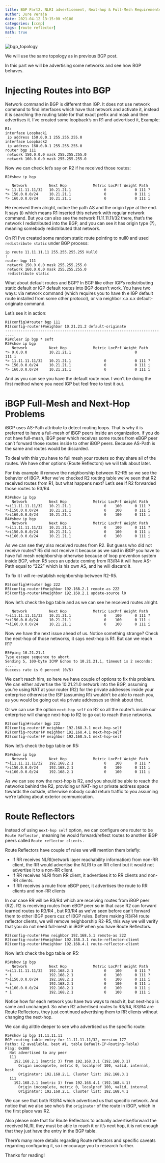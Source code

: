```yaml
---
title: BGP Part2. NLRI advertisement, Next-hop & Full-Mesh Requirements, Route Reflector
author: Jure Veraja
date: 2021-04-12 13:15:00 +0100
categories: [ccnp]
tags: [route reflector]
math: true
---
```


![bgp_topology](/assets/img/sample/bgp_topology.png)

We will use the same topology as in previous BGP post.

In this part we will be advertising some networks and see how BGP behaves.

# Injecting Routes into BGP

Network command in BGP is different than IGP. It does not use network command to find interfaces which have that network and activate it, 
instead it is searching the routing table for that exact prefix and mask and then advertises it. I’ve created some loopback’s on R1 and advertised it, Example:

```
R1:
interface Loopback1
 ip address 150.0.0.1 255.255.255.0
interface Loopback2
 ip address 160.0.0.1 255.255.255.0
router bgp 111
 network 150.0.0.0 mask 255.255.255.0
 network 160.0.0.0 mask 255.255.255.0
```

Now we can check let’s say on R2 if he received those routes:

```
R2#show ip bgp

   Network          Next Hop            Metric LocPrf Weight Path
*> 11.11.11.11/32   10.21.21.1               0             0 111 ?
*> 150.0.0.0/24     10.21.21.1               0             0 111 i
*> 160.0.0.0/24     10.21.21.1               0             0 111 i
```

He received them alright, notice the path AS and the origin type at the end. It says (i) which means R1 inserted this network with regular network command. 
But you can also see the network 11.11.11.11/32 there, that’s the network I redistributed into the BGP, and you can see it has origin type (?), meaning somebody redistributed that network.

On R1 I’ve created some random static route pointing to null0 and used `redistribute static` under BGP process:

```
ip route 11.11.11.11 255.255.255.255 Null0
!
router bgp 111
 network 150.0.0.0 mask 255.255.255.0
 network 160.0.0.0 mask 255.255.255.0
 redistribute static
```

What about default routes and BGP? In BGP like other IGP’s redistributing static default or IGP default routes into BGP doesn’t work. 
You have two ways: via network command (which requires you to have th e IGP default route installed from some other protocol), or via neighbor x.x.x.x default-originate command.

Let’s see it in action:

```
R1(config)#router bgp 111
R1(config-router)#neighbor 10.21.21.2 default-originate
--------------------------------------------------------------------------
R2#clear ip bgp * soft
R2#show ip bgp        
   Network          Next Hop            Metric LocPrf Weight Path
*> 0.0.0.0          10.21.21.1                             0            111 i
*> 11.11.11.11/32   10.21.21.1               0             0 111 ?
*> 150.0.0.0/24     10.21.21.1               0             0 111 i
*> 160.0.0.0/24     10.21.21.1               0             0 111 i
```

And as you can see you have the default route now. I won’t be doing the first method where you need IGP but feel  free to test it out.

# iBGP Full-Mesh and Next-Hop Problems

iBGP uses AS-Path attribute to detect routing loops. That is why it is preferred to have a full-mesh of iBGP peers inside an organization. 
If you do not have full-mesh, iBGP peer which receives some routes from eBGP peer can’t forward those routes inside to other iBGP peers. Because AS-Path is the same and routes would be discarded.

To deal with this you have to full mesh your routers so they share all of the routes. We have other options (Route Reflectors) we will talk about later.

For this example ill remove the neighborship between R2-R5 so we see the behavior of iBGP. After we’ve checked R2 routing table we’ve seen that R2 received routes from R1, but what happens next? 
Let’s see if R2 forwarded those routes to R3/R4.

```
R3#show ip bgp
   Network          Next Hop            Metric LocPrf Weight Path
*>i11.11.11.11/32   10.21.21.1               0    100      0 111 ?
*>i150.0.0.0/24     10.21.21.1               0    100      0 111 i
*>i160.0.0.0/24     10.21.21.1               0    100      0 111 i
R4#show ip bgp
   Network          Next Hop            Metric LocPrf Weight Path
*>i11.11.11.11/32   10.21.21.1               0    100      0 111 ?
*>i150.0.0.0/24     10.21.21.1               0    100      0 111 i
*>i160.0.0.0/24     10.21.21.1               0    100      0 111 i
```

As we can see they also received routes from R2. But guess who did not receive routes? R5 did not receive it because as we said in iBGP you have to have full mesh 
neighborship otherwise because of loop prevention system inside BGP, when R5 sees an update coming from R3/R4 it will have AS-Path equal to “222” which is his own AS, and he will discard it.

To fix it I will re-establish neighborship between R2-R5.

```
R5(config)#router bgp 222
R5(config-router)#neighbor 192.168.2.1 remote-as 222
R5(config-router)#neighbor 192.168.2.1 update-source l0
```

Now let’s check the bgp table and as we can see he received routes alright.

```
   Network          Next Hop            Metric LocPrf Weight Path
*>i11.11.11.11/32   10.21.21.1               0    100      0 111 ?
*>i150.0.0.0/24     10.21.21.1               0    100      0 111 i
*>i160.0.0.0/24     10.21.21.1               0    100      0 111 i
```

Now we have the next issue ahead of us. Notice something strange? Check the next-hop of those networks, it says next-hop is R1. But can we reach R1?

```
R5#ping 10.21.21.1
Type escape sequence to abort.
Sending 5, 100-byte ICMP Echos to 10.21.21.1, timeout is 2 seconds:
.....
Success rate is 0 percent (0/5)
```

We can’t reach him, so here we have couple of options to fix this problem. We can either advertise the 10.21.21.0 network into the BGP, 
assuming you’re using NAT at your router (R2) for the private addresses inside your enterprise otherwise the ISP (assuming R1) wouldn’t be able to reach you, 
as you would be going out via private addresses so think about that.

Or we can use the option `next-hop self` on R2 so all the router’s inside our enterprise will change next-hop to R2 to go out to reach those networks. 

```
R2(config)#router bgp 222
R2(config-router)# neighbor 192.168.3.1 next-hop-self
R2(config-router)# neighbor 192.168.4.1 next-hop-self
R2(config-router)# neighbor 192.168.5.1 next-hop-self
```

Now let’s check the bgp table on R5:

```
R5#show ip bgp
   Network          Next Hop            Metric LocPrf Weight Path
*>i11.11.11.11/32   192.168.2.1              0    100      0 111 ?
*>i150.0.0.0/24     192.168.2.1              0    100      0 111 i
*>i160.0.0.0/24     192.168.2.1              0    100      0 111 i
```

As we can see now the next-hop is R2, and you should be able to reach the networks behind the R2, providing ur NAT-ing ur private address space towards the outside, 
otherwise nobody could return traffic to you assuming we’re talking about exterior communication.

# Route Reflectors

Instead of using `next-hop self` option, we can configure one router to be `Route Reflector` , meaning he would forward/reflect routes to another iBGP peers called `Route reflector clients` . 

Route Reflectors have couple of rules we will mention them briefly:

-	If RR receives NLRI(network layer reachability information) from non-RR client, the RR would advertise the NLRI to an RR client but it would not advertise it to a non-RR client.
-	If RR receives NLRI from RR client, it advertises it to RR clients and non-RR clients. 
-	If RR receives a route from eBGP peer, it advertises the route to RR clients and non-RR clients

In our case RR will be R3/R4 which are receiving routes from iBGP peer (R2). R2 is receiving routes from eBGP peer so in that case R2 can forward learned routes to R3/R4 , but R3/R4 as we’ve seen before can’t forward them to other iBGP peers cuz of iBGP rules. 
Before making R3/R4 route reflector clients, we will remove neighborship R2-R5, this way we will verify that you do not need full-mesh in iBGP when you have Route Reflectors.

```
R2(config-router)#no neighbor 192.168.5.1 remote-as 222
R2(config-router)#neighbor 192.168.3.1 route-reflector-client
R2(config-router)#neighbor 192.168.4.1 route-reflector-client
```

Now let’s check the bgp table on R5:

```
R5#show ip bgp
   Network          Next Hop            Metric LocPrf Weight Path
*>i11.11.11.11/32   192.168.2.1              0    100      0 111 ?
* i                 192.168.2.1              0    100      0 111 ?
*>i150.0.0.0/24     192.168.2.1              0    100      0 111 i
* i                 192.168.2.1              0    100      0 111 i
*>i160.0.0.0/24     192.168.2.1              0    100      0 111 i
* i                 192.168.2.1              0    100      0 111 i
```

Notice how for each network you have two ways to reach it, but next-hop is same and unchanged. So when R2 advertised routes to R3/R4, R3/R4 are Route Reflectors, they just continued advertising them to RR clients without changing the next-hop.

We can dig alittle deeper to see who advertised us the specific route:

```
R5#show ip bgp 11.11.11.11
BGP routing table entry for 11.11.11.11/32, version 177
Paths: (2 available, best #1, table Default-IP-Routing-Table)
Flag: 0x800
  Not advertised to any peer
  111
    192.168.2.1 (metric 3) from 192.168.3.1 (192.168.3.1)
      Origin incomplete, metric 0, localpref 100, valid, internal, best
      Originator: 192.168.2.1, Cluster list: 192.168.3.1
  111
    192.168.2.1 (metric 3) from 192.168.4.1 (192.168.4.1)
      Origin incomplete, metric 0, localpref 100, valid, internal
      Originator: 192.168.2.1, Cluster list: 192.168.4.1
```

We can see that both R3/R4 which advertised us that specific network. And notice that we also see who’s the `originator` of the route in iBGP, which in the first place was R2.

Also please note that for Route Reflectors to actually advertise/forward the received NLRI, they must be able to reach it or it’s next hop, it is not enough that they just have the entry in the BGP table.

There’s many more details regarding Route reflectors and specific caveats regarding configuring it, so i encourage you to research further.

Thanks for reading!




